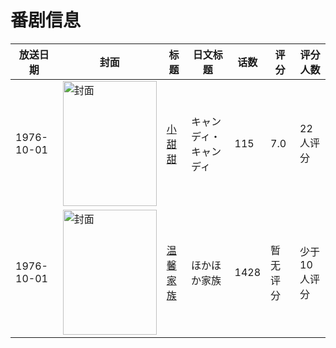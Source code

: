 # 番剧信息

|放送日期|封面|标题|日文标题|话数|评分|评分人数|
|---|---|---|---|---|---|---|
|1976-10-01|<img src="//lain.bgm.tv/pic/cover/c/50/06/60346_pe4h9.jpg" alt="封面" style="width:150px;height:200px;object-fit:cover;">|[小甜甜](https://bangumi.tv/subject/60346)|キャンディ・キャンディ|115|7.0|22人评分|
|1976-10-01|<img src="//lain.bgm.tv/pic/cover/c/03/f4/309337_DODZQ.jpg" alt="封面" style="width:150px;height:200px;object-fit:cover;">|[温馨家族](https://bangumi.tv/subject/309337)|ほかほか家族|1428|暂无评分|少于10人评分|
